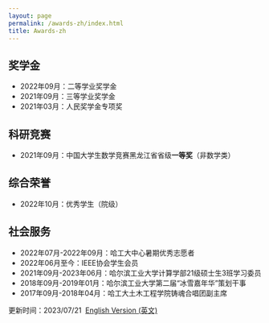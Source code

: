 ```yaml
---
layout: page
permalink: /awards-zh/index.html
title: Awards-zh
---
```


## 奖学金

- 2022年09月：二等学业奖学金
- 2021年09月：三等学业奖学金
- 2021年03月：人民奖学金专项奖


## 科研竞赛

- 2021年09月：中国大学生数学竞赛黑龙江省省级**一等奖**（非数学类）


## 综合荣誉

- 2022年10月：优秀学生（院级）

## 社会服务

- 2022年07月-2022年09月：哈工大中心暑期优秀志愿者
- 2022年06月至今：IEEE协会学生会员
- 2021年09月-2023年06月：哈尔滨工业大学计算学部21级硕士生3班学习委员
- 2018年09月-2019年01月：哈尔滨工业大学第二届“冰雪嘉年华”策划干事
- 2017年09月-2018年04月：哈工大土木工程学院铸魂合唱团副主席


更新时间：2023/07/21&nbsp;   [English Version (英文)](https://dinokli818.github.io/awards/)
